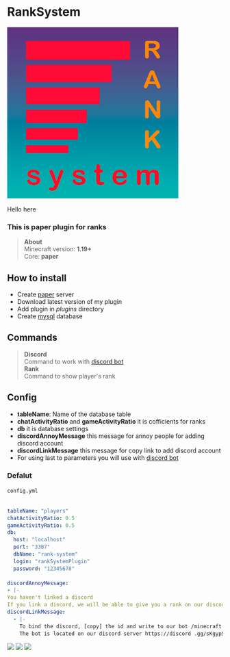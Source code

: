 # RankSystem
![](logo.png)

Hello here
### This is paper plugin for ranks

> __About__<br>
> Minecraft version: __1.19+__<br>
> Core: __paper__

## How to install 
- Create [paper](https://papermc.io) server 
- Download latest version of my plugin
- Add plugin in *plugins* directory
- Create [mysql](https://www.mysql.com) database
## Commands
 
>__Discord__ <br> Command to work with [discord bot](https://github.com/dgudim/Discord-minerank-bot)<br>
>__Rank__ <br> Command to show player's rank

## Config
- __tableName__: Name of the database table 
- __chatActivityRatio__ and __gameActivityRatio__ it is cofficients for ranks
- __db__ it is database settings
- __discordAnnoyMessage__ this message for annoy people for adding discord account
- __discordLinkMessage__ this message for copy link to add discord account
- For using last to parameters you will use with [discord bot](https://github.com/dgudim/Discord-minerank-bot)<br>

### Defalut
`config.yml`
```yaml

tableName: "players"
chatActivityRatio: 0.5
gameActivityRatio: 0.5
db:
  host: "localhost"
  port: "3307"
  dbName: "rank-system"
  login: "rankSystemPlugin"
  password: "12345678"

discordAnnoyMessage:
- |-
You haven't linked a discord
If you link a discord, we will be able to give you a rank on our discord server
discordLinkMessage:
  - |-
    To bind the discord, [copy] the id and write to our bot /minecraft <your-id>
    The bot is located on our discord server https://discord .gg/sKgypSe7gW

```

![](https://img.shields.io/badge/Minecraft-62B47A.svg?style=for-the-badge&logo=Minecraft&logoColor=white)
![](https://img.shields.io/badge/CurseForge-6441A4.svg?style=for-the-badge&logo=CurseForge&logoColor=white)
![](https://img.shields.io/badge/MySQL-4479A1.svg?style=for-the-badge&logo=MySQL&logoColor=white)

